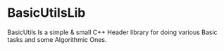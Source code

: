 # BasicUtilsLib
BasicUtils Is a simple & small C++ Header library for doing various Basic tasks and some Algorithmic Ones.

